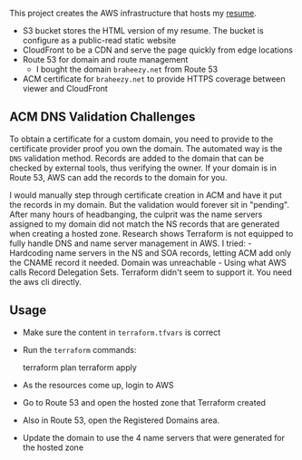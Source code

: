 This project creates the AWS infrastructure that hosts my [resume](https://github.com/braheezy-resume/resume).

- S3 bucket stores the HTML version of my resume. The bucket is configure as a public-read static website
- CloudFront to be a CDN and serve the page quickly from edge locations
- Route 53 for domain and route management
    - I bought the domain `braheezy.net` from Route 53
- ACM certificate for `braheezy.net` to provide HTTPS coverage between viewer and CloudFront

## ACM DNS Validation Challenges
To obtain a certificate for a custom domain, you need to provide to the certificate provider proof you own the domain. The automated way is the `DNS` validation method. Records are added to the domain that can be checked by external tools, thus verifying the owner. If your domain is in Route 53, AWS can add the records to the domain for you.

I would manually step through certificate creation in ACM and have it put the records in my domain. But the validation would forever sit in "pending". After many hours of headbanging, the culprit was the name servers assigned to my domain did not match the NS records that are generated when creating a hosted zone. Research shows Terraform is not equipped to fully handle DNS and name server management in AWS. I tried:
    - Hardcoding name servers in the NS and SOA records, letting ACM add only the CNAME record it needed. Domain was unreachable
    - Using what AWS calls Record Delegation Sets. Terraform didn't seem to support it. You need the aws cli directly.

## Usage
- Make sure the content in `terraform.tfvars` is correct
- Run the `terraform` commands:

    terraform plan
    terraform apply
- As the resources come up, login to AWS
- Go to Route 53 and open the hosted zone that Terraform created
- Also in Route 53, open the Registered Domains area.
- Update the domain to use the 4 name servers that were generated for the hosted zone